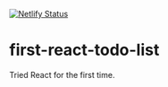 [![Netlify Status](https://api.netlify.com/api/v1/badges/721743c4-da55-4e5f-8df0-398238f83a84/deploy-status)](https://app.netlify.com/sites/first-react-todo-lst/deploys)
# first-react-todo-list
Tried React for the first time. 
